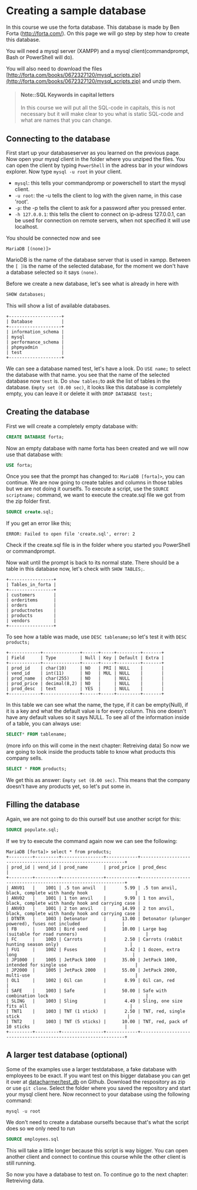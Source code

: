 # Creating a sample database

In this course we use the forta database. This database is made by Ben Forta (http://forta.com/). 
On this page we will go step by step how to create this database.

You will need a mysql server (XAMPP) and a mysql client(commandprompt, Bash or PowerShell will do).

You will also need to download the files [http://forta.com/books/0672327120/mysql_scripts.zip](http://forta.com/books/0672327120/mysql_scripts.zip) and unzip them.

> #### Note::SQL Keywords in capital letters
>
> In this course we will put all the SQL-code in capitals, this is not necessary but it will make clear to you what is static SQL-code and what are names that you can change.


## Connecting to the database

First start up your databaseserver as you learned on the previous page. 
Now open your mysql client in the folder where you unziped the files. You can open the client by typing `PowerShell` in the adress bar in your windows explorer.
Now type `mysql -u root` in your client.

* `mysql`: this tells your commandpromp or powerschell to start the mysql client.
* `-u root`: the -u tells the client to log with the given name, in this case 'root'.
* `-p`: the -p tells the client to ask for a password after you pressed enter.
* `-h 127.0.0.1`: this tells the client to connect on ip-adress 127.0.0.1, can be used for connection on remote servers, when not specified it will use localhost.

You should be connected now and see 

```
MariaDB [(none)]>
```

MarioDB is the name of the database server that is used in xampp.
Between the `[ ]`is the name of the selected database, for the moment we don't have a database selected so it says `(none)`.

Before we create a new database, let's see what is already in here with 

```sql 
SHOW databases;
```

This will show a list of available databases.

```
+--------------------+
| Database           |
+--------------------+
| information_schema |
| mysql              |
| performance_schema |
| phpmyadmin         |
| test               |
+--------------------+
```

We can see a database named test, let's have a look.
Do  `USE name;` to select the database with that name.
you see that the name of the selected database now `test` is.
Do `show tables;`to ask the list of tables in the database.
`Empty set (0.00 sec)`, it looks like this database is completely empty, you can leave it or delete it with `DROP DATABASE test;`

## Creating the database
First we will create a completely empty database with:

```sql
CREATE DATABASE forta;
```

Now an empty database with name forta has been created and we will now use that database with: 

```sql
USE forta;
```

Once you see that the prompt has changed to: `MariaDB [forta]>`, you can continue.
We are now going to create tables and columns in those tables but we are not doing it ourselfs.
To execute a script, use the `SOURCE scriptname;` command, 
we want to execute the create.sql file we got from the zip folder first.

```sql
SOURCE create.sql;
```

If you get an error like this;

```
ERROR: Failed to open file 'create.sql', error: 2
``` 

Check if the create.sql file is in the folder where you started you PowerShell or commandprompt.

Now wait until the prompt is back to its normal state.
There should be a table in this database now, let's check with
`SHOW TABLES;`.

```
+-----------------+
| Tables_in_forta |
+-----------------+
| customers       |
| orderitems      |
| orders          |
| productnotes    |
| products        |
| vendors         |
+-----------------+
```

To see how a table was made, use `DESC tablename;`so let's test it with `DESC products;`

```
+------------+--------------+------+-----+---------+-------+
| Field      | Type         | Null | Key | Default | Extra |
+------------+--------------+------+-----+---------+-------+
| prod_id    | char(10)     | NO   | PRI | NULL    |       |
| vend_id    | int(11)      | NO   | MUL | NULL    |       |
| prod_name  | char(255)    | NO   |     | NULL    |       |
| prod_price | decimal(8,2) | NO   |     | NULL    |       |
| prod_desc  | text         | YES  |     | NULL    |       |
+------------+--------------+------+-----+---------+-------+
```

In this table we can see what the name, the type, if it can be empty(Null), if it is a key and what the default value is for every column.
This one doesn't have any default values so it says NULL.
To see all of the information inside of a table, you can always use:

```sql
SELECT* FROM tablename;
```

(more info on this will come in the next chapter: Retreiving data)
So now we are going to look inside the products table to know what products this company sells.

```sql
SELECT * FROM products;
```

We get this as answer: `Empty set (0.00 sec)`.
This means that the company doesn't have any products yet, so let's put some in.

##  Filling the database
Again, we are not going to do this ourself but use another script for this:

```sql
SOURCE populate.sql;
```

If we try to execute the command again now we can see the following:

```
MariaDB [forta]> select * from products;
+---------+---------+----------------+------------+----------------------------------------------------------------+
| prod_id | vend_id | prod_name      | prod_price | prod_desc                                                      |
+---------+---------+----------------+------------+----------------------------------------------------------------+
| ANV01   |    1001 | .5 ton anvil   |       5.99 | .5 ton anvil, black, complete with handy hook                  |
| ANV02   |    1001 | 1 ton anvil    |       9.99 | 1 ton anvil, black, complete with handy hook and carrying case |
| ANV03   |    1001 | 2 ton anvil    |      14.99 | 2 ton anvil, black, complete with handy hook and carrying case |
| DTNTR   |    1003 | Detonator      |      13.00 | Detonator (plunger powered), fuses not included                |
| FB      |    1003 | Bird seed      |      10.00 | Large bag (suitable for road runners)                          |
| FC      |    1003 | Carrots        |       2.50 | Carrots (rabbit hunting season only)                           |
| FU1     |    1002 | Fuses          |       3.42 | 1 dozen, extra long                                            |
| JP1000  |    1005 | JetPack 1000   |      35.00 | JetPack 1000, intended for single use                          |
| JP2000  |    1005 | JetPack 2000   |      55.00 | JetPack 2000, multi-use                                        |
| OL1     |    1002 | Oil can        |       8.99 | Oil can, red                                                   |
| SAFE    |    1003 | Safe           |      50.00 | Safe with combination lock                                     |
| SLING   |    1003 | Sling          |       4.49 | Sling, one size fits all                                       |
| TNT1    |    1003 | TNT (1 stick)  |       2.50 | TNT, red, single stick                                         |
| TNT2    |    1003 | TNT (5 sticks) |      10.00 | TNT, red, pack of 10 sticks                                    |
+---------+---------+----------------+------------+----------------------------------------------------------------+
```

## A larger test database (optional)

Some of the examples use a larger testdatabase, a fake database with employees to be exact.
If you want test on this bigger database you can get it over at [datacharmer/test\_db](https://github.com/datacharmer/test_db) on Github.
Download the respository as zip or use `git clone`. Select the folder where you saved the repository and start your mysql client here.
Now reconnect to your database using the following command:

```sql
mysql -u root
```

We don't need to create a database ourselfs because that's what the script does so we only need to run 

```sql
SOURCE employees.sql
```

This will take a little longer because this script is way bigger.
You can open another client and connect to continue this course while the other client is still running.

So now you have a database to test on. To continue go to the next chapter: Retreiving data.
